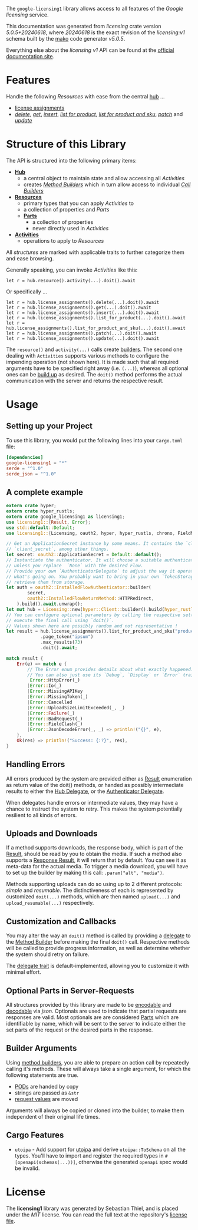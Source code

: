 <!---
DO NOT EDIT !
This file was generated automatically from 'src/generator/templates/api/README.md.mako'
DO NOT EDIT !
-->
The `google-licensing1` library allows access to all features of the *Google licensing* service.

This documentation was generated from *licensing* crate version *5.0.5+20240618*, where *20240618* is the exact revision of the *licensing:v1* schema built by the [mako](http://www.makotemplates.org/) code generator *v5.0.5*.

Everything else about the *licensing* *v1* API can be found at the
[official documentation site](https://developers.google.com/admin-sdk/licensing/).
# Features

Handle the following *Resources* with ease from the central [hub](https://docs.rs/google-licensing1/5.0.5+20240618/google_licensing1/Licensing) ... 

* [license assignments](https://docs.rs/google-licensing1/5.0.5+20240618/google_licensing1/api::LicenseAssignment)
 * [*delete*](https://docs.rs/google-licensing1/5.0.5+20240618/google_licensing1/api::LicenseAssignmentDeleteCall), [*get*](https://docs.rs/google-licensing1/5.0.5+20240618/google_licensing1/api::LicenseAssignmentGetCall), [*insert*](https://docs.rs/google-licensing1/5.0.5+20240618/google_licensing1/api::LicenseAssignmentInsertCall), [*list for product*](https://docs.rs/google-licensing1/5.0.5+20240618/google_licensing1/api::LicenseAssignmentListForProductCall), [*list for product and sku*](https://docs.rs/google-licensing1/5.0.5+20240618/google_licensing1/api::LicenseAssignmentListForProductAndSkuCall), [*patch*](https://docs.rs/google-licensing1/5.0.5+20240618/google_licensing1/api::LicenseAssignmentPatchCall) and [*update*](https://docs.rs/google-licensing1/5.0.5+20240618/google_licensing1/api::LicenseAssignmentUpdateCall)




# Structure of this Library

The API is structured into the following primary items:

* **[Hub](https://docs.rs/google-licensing1/5.0.5+20240618/google_licensing1/Licensing)**
    * a central object to maintain state and allow accessing all *Activities*
    * creates [*Method Builders*](https://docs.rs/google-licensing1/5.0.5+20240618/google_licensing1/client::MethodsBuilder) which in turn
      allow access to individual [*Call Builders*](https://docs.rs/google-licensing1/5.0.5+20240618/google_licensing1/client::CallBuilder)
* **[Resources](https://docs.rs/google-licensing1/5.0.5+20240618/google_licensing1/client::Resource)**
    * primary types that you can apply *Activities* to
    * a collection of properties and *Parts*
    * **[Parts](https://docs.rs/google-licensing1/5.0.5+20240618/google_licensing1/client::Part)**
        * a collection of properties
        * never directly used in *Activities*
* **[Activities](https://docs.rs/google-licensing1/5.0.5+20240618/google_licensing1/client::CallBuilder)**
    * operations to apply to *Resources*

All *structures* are marked with applicable traits to further categorize them and ease browsing.

Generally speaking, you can invoke *Activities* like this:

```Rust,ignore
let r = hub.resource().activity(...).doit().await
```

Or specifically ...

```ignore
let r = hub.license_assignments().delete(...).doit().await
let r = hub.license_assignments().get(...).doit().await
let r = hub.license_assignments().insert(...).doit().await
let r = hub.license_assignments().list_for_product(...).doit().await
let r = hub.license_assignments().list_for_product_and_sku(...).doit().await
let r = hub.license_assignments().patch(...).doit().await
let r = hub.license_assignments().update(...).doit().await
```

The `resource()` and `activity(...)` calls create [builders][builder-pattern]. The second one dealing with `Activities` 
supports various methods to configure the impending operation (not shown here). It is made such that all required arguments have to be 
specified right away (i.e. `(...)`), whereas all optional ones can be [build up][builder-pattern] as desired.
The `doit()` method performs the actual communication with the server and returns the respective result.

# Usage

## Setting up your Project

To use this library, you would put the following lines into your `Cargo.toml` file:

```toml
[dependencies]
google-licensing1 = "*"
serde = "^1.0"
serde_json = "^1.0"
```

## A complete example

```Rust
extern crate hyper;
extern crate hyper_rustls;
extern crate google_licensing1 as licensing1;
use licensing1::{Result, Error};
use std::default::Default;
use licensing1::{Licensing, oauth2, hyper, hyper_rustls, chrono, FieldMask};

// Get an ApplicationSecret instance by some means. It contains the `client_id` and 
// `client_secret`, among other things.
let secret: oauth2::ApplicationSecret = Default::default();
// Instantiate the authenticator. It will choose a suitable authentication flow for you, 
// unless you replace  `None` with the desired Flow.
// Provide your own `AuthenticatorDelegate` to adjust the way it operates and get feedback about 
// what's going on. You probably want to bring in your own `TokenStorage` to persist tokens and
// retrieve them from storage.
let auth = oauth2::InstalledFlowAuthenticator::builder(
        secret,
        oauth2::InstalledFlowReturnMethod::HTTPRedirect,
    ).build().await.unwrap();
let mut hub = Licensing::new(hyper::Client::builder().build(hyper_rustls::HttpsConnectorBuilder::new().with_native_roots().unwrap().https_or_http().enable_http1().build()), auth);
// You can configure optional parameters by calling the respective setters at will, and
// execute the final call using `doit()`.
// Values shown here are possibly random and not representative !
let result = hub.license_assignments().list_for_product_and_sku("productId", "skuId", "customerId")
             .page_token("ipsum")
             .max_results(73)
             .doit().await;

match result {
    Err(e) => match e {
        // The Error enum provides details about what exactly happened.
        // You can also just use its `Debug`, `Display` or `Error` traits
         Error::HttpError(_)
        |Error::Io(_)
        |Error::MissingAPIKey
        |Error::MissingToken(_)
        |Error::Cancelled
        |Error::UploadSizeLimitExceeded(_, _)
        |Error::Failure(_)
        |Error::BadRequest(_)
        |Error::FieldClash(_)
        |Error::JsonDecodeError(_, _) => println!("{}", e),
    },
    Ok(res) => println!("Success: {:?}", res),
}

```
## Handling Errors

All errors produced by the system are provided either as [Result](https://docs.rs/google-licensing1/5.0.5+20240618/google_licensing1/client::Result) enumeration as return value of
the doit() methods, or handed as possibly intermediate results to either the 
[Hub Delegate](https://docs.rs/google-licensing1/5.0.5+20240618/google_licensing1/client::Delegate), or the [Authenticator Delegate](https://docs.rs/yup-oauth2/*/yup_oauth2/trait.AuthenticatorDelegate.html).

When delegates handle errors or intermediate values, they may have a chance to instruct the system to retry. This 
makes the system potentially resilient to all kinds of errors.

## Uploads and Downloads
If a method supports downloads, the response body, which is part of the [Result](https://docs.rs/google-licensing1/5.0.5+20240618/google_licensing1/client::Result), should be
read by you to obtain the media.
If such a method also supports a [Response Result](https://docs.rs/google-licensing1/5.0.5+20240618/google_licensing1/client::ResponseResult), it will return that by default.
You can see it as meta-data for the actual media. To trigger a media download, you will have to set up the builder by making
this call: `.param("alt", "media")`.

Methods supporting uploads can do so using up to 2 different protocols: 
*simple* and *resumable*. The distinctiveness of each is represented by customized 
`doit(...)` methods, which are then named `upload(...)` and `upload_resumable(...)` respectively.

## Customization and Callbacks

You may alter the way an `doit()` method is called by providing a [delegate](https://docs.rs/google-licensing1/5.0.5+20240618/google_licensing1/client::Delegate) to the 
[Method Builder](https://docs.rs/google-licensing1/5.0.5+20240618/google_licensing1/client::CallBuilder) before making the final `doit()` call. 
Respective methods will be called to provide progress information, as well as determine whether the system should 
retry on failure.

The [delegate trait](https://docs.rs/google-licensing1/5.0.5+20240618/google_licensing1/client::Delegate) is default-implemented, allowing you to customize it with minimal effort.

## Optional Parts in Server-Requests

All structures provided by this library are made to be [encodable](https://docs.rs/google-licensing1/5.0.5+20240618/google_licensing1/client::RequestValue) and 
[decodable](https://docs.rs/google-licensing1/5.0.5+20240618/google_licensing1/client::ResponseResult) via *json*. Optionals are used to indicate that partial requests are responses 
are valid.
Most optionals are are considered [Parts](https://docs.rs/google-licensing1/5.0.5+20240618/google_licensing1/client::Part) which are identifiable by name, which will be sent to 
the server to indicate either the set parts of the request or the desired parts in the response.

## Builder Arguments

Using [method builders](https://docs.rs/google-licensing1/5.0.5+20240618/google_licensing1/client::CallBuilder), you are able to prepare an action call by repeatedly calling it's methods.
These will always take a single argument, for which the following statements are true.

* [PODs][wiki-pod] are handed by copy
* strings are passed as `&str`
* [request values](https://docs.rs/google-licensing1/5.0.5+20240618/google_licensing1/client::RequestValue) are moved

Arguments will always be copied or cloned into the builder, to make them independent of their original life times.

[wiki-pod]: http://en.wikipedia.org/wiki/Plain_old_data_structure
[builder-pattern]: http://en.wikipedia.org/wiki/Builder_pattern
[google-go-api]: https://github.com/google/google-api-go-client

## Cargo Features

* `utoipa` - Add support for [utoipa](https://crates.io/crates/utoipa) and derive `utoipa::ToSchema` on all
the types. You'll have to import and register the required types in `#[openapi(schemas(...))]`, otherwise the
generated `openapi` spec would be invalid.


# License
The **licensing1** library was generated by Sebastian Thiel, and is placed 
under the *MIT* license.
You can read the full text at the repository's [license file][repo-license].

[repo-license]: https://github.com/Byron/google-apis-rsblob/main/LICENSE.md

